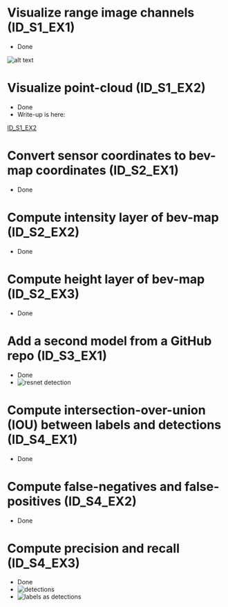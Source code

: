 # Visualize range image channels (ID_S1_EX1)

- Done

![alt text](ID_S1_EX1.png)


# Visualize point-cloud (ID_S1_EX2)

- Done
- Write-up is here:

[ID_S1_EX2](ID_S1_EX2/ID_S1_EX2.md)

# Convert sensor coordinates to bev-map coordinates (ID_S2_EX1)

- Done

# Compute intensity layer of bev-map (ID_S2_EX2)

- Done

# Compute height layer of bev-map (ID_S2_EX3)

- Done

# Add a second model from a GitHub repo (ID_S3_EX1)

- Done
- ![resnet detection](resnet-detection.png)

# Compute intersection-over-union (IOU) between labels and detections (ID_S4_EX1)

- Done

# Compute false-negatives and false-positives (ID_S4_EX2)

- Done

# Compute precision and recall (ID_S4_EX3)

- Done
- ![detections](detection-prediction.png)
- ![labels as detections](detection-prediction-using-labels.png)
